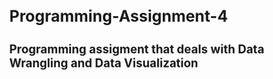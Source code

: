 # Programming-Assignment-4
## Programming assigment that deals with Data Wrangling and Data Visualization
